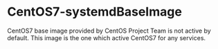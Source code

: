 # CentOS7-systemdBaseImage
CentOS7 base image provided by CentOS Project Team is not active by default. This image is the one which active CentOS7 for any services.
